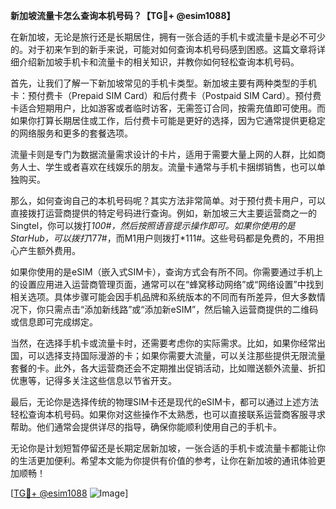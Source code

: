 **新加坡流量卡怎么查询本机号码？【TG💪+ @esim1088】**

在新加坡，无论是旅行还是长期居住，拥有一张合适的手机卡或流量卡是必不可少的。对于初来乍到的新手来说，可能对如何查询本机号码感到困惑。这篇文章将详细介绍新加坡手机卡和流量卡的相关知识，并教你如何轻松查询本机号码。

首先，让我们了解一下新加坡常见的手机卡类型。新加坡主要有两种类型的手机卡：预付费卡（Prepaid SIM Card）和后付费卡（Postpaid SIM Card）。预付费卡适合短期用户，比如游客或者临时访客，无需签订合同，按需充值即可使用。而如果你打算长期居住或工作，后付费卡可能是更好的选择，因为它通常提供更稳定的网络服务和更多的套餐选项。

流量卡则是专门为数据流量需求设计的卡片，适用于需要大量上网的人群，比如商务人士、学生或者喜欢在线娱乐的朋友。流量卡通常与手机卡捆绑销售，也可以单独购买。

那么，如何查询自己的本机号码呢？其实方法非常简单。对于预付费卡用户，可以直接拨打运营商提供的特定号码进行查询。例如，新加坡三大主要运营商之一的Singtel，你可以拨打*100#，然后按照语音提示操作即可。如果你使用的是StarHub，可以拨打*177#，而M1用户则拨打*111#。这些号码都是免费的，不用担心产生额外费用。

如果你使用的是eSIM（嵌入式SIM卡），查询方式会有所不同。你需要通过手机上的设置应用进入运营商管理页面，通常可以在“蜂窝移动网络”或“网络设置”中找到相关选项。具体步骤可能会因手机品牌和系统版本的不同而有所差异，但大多数情况下，你只需点击“添加新线路”或“添加新eSIM”，然后输入运营商提供的二维码或信息即可完成绑定。

当然，在选择手机卡或流量卡时，还需要考虑你的实际需求。比如，如果你经常出国，可以选择支持国际漫游的卡；如果你需要大流量，可以关注那些提供无限流量套餐的卡。此外，各大运营商还会不定期推出促销活动，比如赠送额外流量、折扣优惠等，记得多关注这些信息以节省开支。

最后，无论你是选择传统的物理SIM卡还是现代的eSIM卡，都可以通过上述方法轻松查询本机号码。如果你对这些操作不太熟悉，也可以直接联系运营商客服寻求帮助。他们通常会提供详尽的指导，确保你能顺利使用自己的手机卡。

无论你是计划短暂停留还是长期定居新加坡，一张合适的手机卡或流量卡都能让你的生活更加便利。希望本文能为你提供有价值的参考，让你在新加坡的通讯体验更加顺畅！

[[TG💪+ @esim1088](https://t.me/s/esim1088) ![Image](https://i.postimg.cc/4NQfJmqS/Snipaste-2025-05-13-00-14-12.png)]